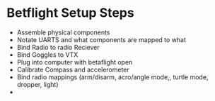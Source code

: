 # Betflight Setup Steps

  - Assemble physical components
  - Notate UARTS and what components are mapped to what
  - Bind Radio to radio Reciever
  - Bind Goggles to VTX
  - Plug into computer with betaflight open
  - Calibrate Compass and accelerometer
  - Bind radio mappings (arm/disarm, acro/angle mode,, turtle mode, dropper, light)
  - 
